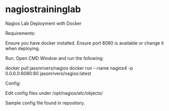 # nagiostraininglab
Nagios Lab Deployment with Docker

Requirements:

  Ensure you have docker installed.
  Ensure port 8080 is available or change it when deploying.

Run:
  Open CMD Window and run the following:
  
  docker pull jasonrivers/nagios
  docker run --name nagios4 -p 0.0.0.0:8080:80 jasonrivers/nagios:latest
  
Config:

  Edit config files under /opt/nagios/etc/objects/
  
Sample config file found in repository.
